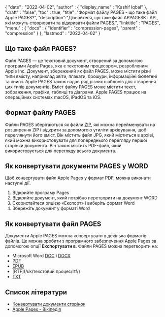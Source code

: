 {
  "date" : "2022-04-02",
  "author" : {
    "display_name" : "Kashif Iqbal"
},
  "draft" : "false",
  "toc" : true,
  "title" :"Формат файлу PAGES - що таке файл Apple PAGES?",
  "description":"Дізнайтеся, що таке файл APPAGESK і API, які можуть створювати та відкривати файли PAGES.",
  "linktitle" : "PAGES",
  "menu" : {
    "docs" : {
      "identifier" : "compression-pages",
      "parent" : "compression"
}
},
  "lastmod" : "2022-04-02"
}

## Що таке файл PAGES?

Файл PAGES — це текстовий документ, створений за допомогою програми Apple Pages, яка є текстовим процесором, розробленим Apple Inc. Документ, збережений як файл PAGES, може містити різні типи вмісту, наприклад звіти, плакати, брошури, інформаційні бюлетені та книги. Apple PAGES також надає ряд різних шаблонів для створення цих типів документів. Вміст файлу PAGES може містити текст, зображення, графіки, таблиці та діаграми. Apple PAGES працює на операційних системах macOS, iPadOS та iOS.

## Формат файлу PAGES

Файли PAGES зберігаються як файли [ZIP](/uk/compression/zip/), які можна перейменувати на розширення ZIP і відкрити за допомогою утиліти архівування, щоб переглянути його вміст. Він містить файл JPG, який міститься в архіві, який можна використовувати для попереднього перегляду першої сторінки документа. Він також містить PDF-файл, який використовується для перегляду всього документа.

## Як конвертувати документи PAGES у WORD

Щоб конвертувати файл Apple Pages у формат PDF, можна виконати наступні дії.

1. Відкрийте програму Pages
1. Відкрийте документ, який потрібно перетворити на документ WORD
1. Скористайтеся опцією «Експорт» і виберіть формат Word
1. Збережіть документ у форматі Word

## Як конвертувати файл PAGES

Документи Apple PAGES можна конвертувати в декілька форматів файлів. Це можна зробити з програмного забезпечення Apple Pages за допомогою опції **Експортувати в**. Файли PAGES можна перетворити на:

* Microsoft Word [DOC](/uk/word-processing/doc/) і [DOCX](/uk/word-processing/docx/)
* [PDF](/uk/pdf/)
* [EPUB](/uk/ebook/epub/)
* [RTF](/uk/текстовий процес/rtf/)
* [TXT](/uk/word-processing/txt/)

## Список літератури

* [Конвертувати документи сторінок](https://support.apple.com/en-us/HT202227)
* [Apple Pages - Вікіпедія](https://en.wikipedia.org/wiki/Pages_(word_processor))

